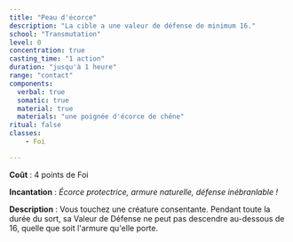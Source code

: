 ```yaml
---
title: "Peau d'écorce"
description: "La cible a une valeur de défense de minimum 16."
school: "Transmutation"
level: 0
concentration: true
casting_time: "1 action"
duration: "jusqu'à 1 heure"
range: "contact"
components:
  verbal: true
  somatic: true
  material: true
  materials: "une poignée d'écorce de chêne"
ritual: false
classes:
    - Foi

---
```

**Coût** : 4 points de Foi       

**Incantation** : *Écorce protectrice, armure naturelle, défense inébranlable !*   

**Description** : Vous touchez une créature consentante. Pendant toute la durée du sort, sa Valeur de Défense ne peut pas descendre au-dessous de 16, quelle que soit l'armure qu'elle porte.  
